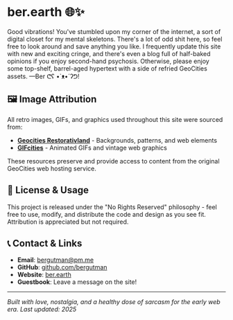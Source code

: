 # ber.earth 🌐✨

Good vibrations! You've stumbled upon my corner of the internet, a sort of digital closet for my mental skeletons. There's a lot of odd shit here, so feel free to look around and save anything you like. I frequently update this site with new and exciting cringe, and there's even a blog full of half-baked opinions if you enjoy second-hand psychosis. Otherwise, please enjoy some top-shelf, barrel-aged hypertext with a side of refried GeoCities assets. —Ber ᕦʕ •`ᴥ•´ʔᕤ!

## 🖼️ Image Attribution

All retro images, GIFs, and graphics used throughout this site were sourced from:
- **[Geocities Restorativland](https://geocities.restorativland.org/)** - Backgrounds, patterns, and web elements
- **[GIFcities](https://gifcities.org/)** - Animated GIFs and vintage web graphics

These resources preserve and provide access to content from the original GeoCities web hosting service.

## 📄 License & Usage

This project is released under the "No Rights Reserved" philosophy - feel free to use, modify, and distribute the code and design as you see fit. Attribution is appreciated but not required.

## 📞 Contact & Links

- **Email**: bergutman@pm.me
- **GitHub**: [github.com/bergutman](https://github.com/bergutman)
- **Website**: [ber.earth](https://ber.earth)
- **Guestbook**: Leave a message on the site!

---

*Built with love, nostalgia, and a healthy dose of sarcasm for the early web era. Last updated: 2025*
